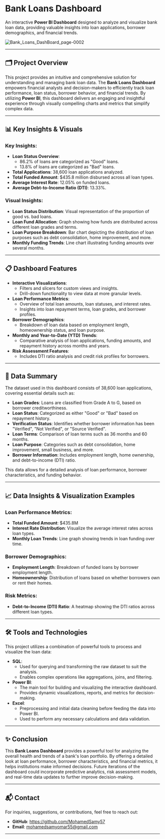# Bank Loans Dashboard

An interactive **Power BI Dashboard** designed to analyze and visualize bank loan data, providing valuable insights into loan applications, borrower demographics, and financial trends.

![Bank_Loans_DashBoard_page-0002](https://github.com/user-attachments/assets/a9be9019-1c97-44b7-9229-a3369139d843)

---

## 🗂️ Project Overview

This project provides an intuitive and comprehensive solution for understanding and managing bank loan data. The **Bank Loans Dashboard** empowers financial analysts and decision-makers to efficiently track loan performance, loan status, borrower behavior, and financial trends. By utilizing **Power BI**, this dashboard delivers an engaging and insightful experience through visually compelling charts and metrics that simplify complex data.

---

## 📊 Key Insights & Visuals

### Key Insights:
- **Loan Status Overview**: 
  - 86.2% of loans are categorized as "Good" loans.
  - 13.8% of loans are categorized as "Bad" loans.
- **Total Applications**: 38,600 loan applications analyzed.
- **Total Funded Amount**: $435.8 million disbursed across all loan types.
- **Average Interest Rate**: 12.05% on funded loans.
- **Average Debt-to-Income Ratio (DTI)**: 13.33%.
  
### Visual Insights:
- **Loan Status Distribution**: Visual representation of the proportion of good vs. bad loans.
- **Loan Fund Allocation**: Graph showing how funds are distributed across different loan grades and terms.
- **Loan Purpose Breakdown**: Bar chart depicting the distribution of loan purposes such as debt consolidation, home improvement, and more.
- **Monthly Funding Trends**: Line chart illustrating funding amounts over several months.

---

## 📋 Dashboard Features

- **Interactive Visualizations**: 
  - Filters and slicers for custom views and insights.
  - Drill-down functionality to view data at more granular levels.
- **Loan Performance Metrics**:
  - Overview of total loan amounts, loan statuses, and interest rates.
  - Insights into loan repayment terms, loan grades, and borrower profiles.
- **Borrower Demographics**:
  - Breakdown of loan data based on employment length, homeownership status, and loan purpose.
- **Monthly and Year-to-Date (YTD) Trends**:
  - Comparative analysis of loan applications, funding amounts, and repayment history across months and years.
- **Risk Assessment Features**:
  - Includes DTI ratio analysis and credit risk profiles for borrowers.

---

## 📑 Data Summary

The dataset used in this dashboard consists of 38,600 loan applications, covering essential details such as:

- **Loan Grades**: Loans are classified from Grade A to G, based on borrower creditworthiness.
- **Loan Status**: Categorized as either "Good" or "Bad" based on repayment history.
- **Verification Status**: Identifies whether borrower information has been "Verified", "Not Verified", or "Source Verified".
- **Loan Terms**: Comparison of loan terms such as 36 months and 60 months.
- **Loan Purpose**: Categories such as debt consolidation, home improvement, small business, and more.
- **Borrower Information**: Includes employment length, home ownership, and debt-to-income (DTI) ratio.

This data allows for a detailed analysis of loan performance, borrower characteristics, and funding behavior.

---

## 📈 Data Insights & Visualization Examples

### Loan Performance Metrics:
- **Total Funded Amount**: $435.8M
- **Interest Rate Distribution**: Visualize the average interest rates across loan types.
- **Monthly Loan Trends**: Line graph showing trends in loan funding over time.

### Borrower Demographics:
- **Employment Length**: Breakdown of funded loans by borrower employment length.
- **Homeownership**: Distribution of loans based on whether borrowers own or rent their homes.

### Risk Metrics:
- **Debt-to-Income (DTI) Ratio**: A heatmap showing the DTI ratios across different loan types.

---

## 🛠️ Tools and Technologies

This project utilizes a combination of powerful tools to process and visualize the loan data:

- **SQL**: 
  - Used for querying and transforming the raw dataset to suit the analysis.
  - Enables complex operations like aggregations, joins, and filtering.
- **Power BI**:
  - The main tool for building and visualizing the interactive dashboard.
  - Provides dynamic visualizations, reports, and metrics for decision-making.
- **Excel**:
  - Preprocessing and initial data cleaning before feeding the data into Power BI.
  - Used to perform any necessary calculations and data validation.

---


## ✨ Conclusion

This **Bank Loans Dashboard** provides a powerful tool for analyzing the overall health and trends of a bank's loan portfolio. By offering a detailed look at loan performance, borrower characteristics, and financial metrics, it helps institutions make informed decisions. Future iterations of the dashboard could incorporate predictive analytics, risk assessment models, and real-time data updates to further improve decision-making.

---

## 📬 Contact

For inquiries, suggestions, or contributions, feel free to reach out:

- **GitHub**: https://github.com/MohamedSamy57
- **Email**: mohamedsamyomar55@gmail.com

---

